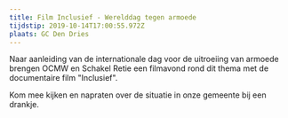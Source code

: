 ```yaml
---
title: Film Inclusief - Werelddag tegen armoede
tijdstip: 2019-10-14T17:00:55.972Z
plaats: GC Den Dries
---
```

Naar aanleiding van de internationale dag voor de uitroeiing van armoede brengen OCMW en Schakel Retie een filmavond rond dit thema met de documentaire film "Inclusief".

Kom mee kijken en napraten over de situatie in onze gemeente bij een drankje.
